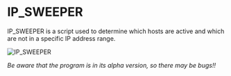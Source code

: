 # IP_SWEEPER
IP_SWEEPER is a script used to determine which hosts are active and which are not in a specific IP address range.





![IP_SWEEPER](sweepp.gif)






*Be aware that the program is in its alpha version, so there may be bugs!!*







